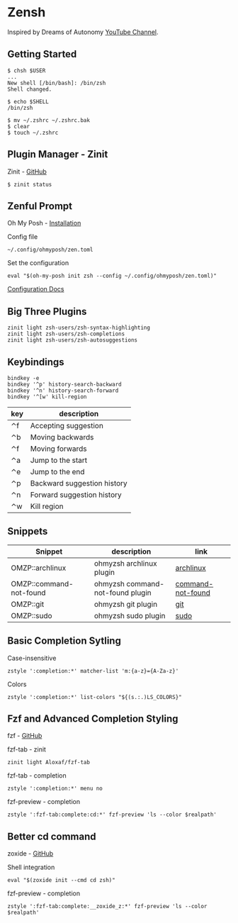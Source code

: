 # Zensh

Inspired by Dreams of Autonomy [YouTube Channel](https://www.youtube.com/@dreamsofautonomy).

## Getting Started
```
$ chsh $USER
...
New shell [/bin/bash]: /bin/zsh
Shell changed.
```
```
$ echo $SHELL
/bin/zsh
```
```
$ mv ~/.zshrc ~/.zshrc.bak
$ clear
$ touch ~/.zshrc
```
## Plugin Manager - Zinit
Zinit - [GitHub](https://github.com/zdharma-continuum/zinit?tab=readme-ov-file#install)

```
$ zinit status
```

## Zenful Prompt
Oh My Posh - [Installation](https://ohmyposh.dev/docs/installation/linux)

Config file
```
~/.config/ohmyposh/zen.toml
```

Set the configuration
```
eval "$(oh-my-posh init zsh --config ~/.config/ohmyposh/zen.toml)"
```

[Configuration Docs](https://ohmyposh.dev/docs/configuration/general)

## Big Three Plugins
```
zinit light zsh-users/zsh-syntax-highlighting
zinit light zsh-users/zsh-completions
zinit light zsh-users/zsh-autosuggestions
```
## Keybindings
```
bindkey -e
bindkey '^p' history-search-backward
bindkey '^n' history-search-forward
bindkey '^[w' kill-region
```
| key | description |
| --- | --- |
| ⌃f | Accepting suggestion |
| ⌃b | Moving backwards |
| ⌃f | Moving forwards |
| ⌃a | Jump to the start |
| ⌃e | Jump to the end| 
| ⌃p | Backward suggestion history |
| ⌃n | Forward suggestion history |
| ⌃w | Kill region |

## Snippets
| Snippet | description | link |
| --- | --- | --- |
| OMZP::archlinux | ohmyzsh archlinux plugin | [archlinux](https://github.com/ohmyzsh/ohmyzsh/tree/master/plugins/archlinux) |
| OMZP::command-not-found | ohmyzsh command-not-found plugin | [command-not-found](https://github.com/ohmyzsh/ohmyzsh/tree/master/plugins/command-not-found) |
| OMZP::git | ohmyzsh git plugin | [git](https://github.com/ohmyzsh/ohmyzsh/tree/master/plugins/git) |
| OMZP::sudo | ohmyzsh sudo plugin | [sudo](https://github.com/ohmyzsh/ohmyzsh/tree/master/plugins/sudo) | 

## Basic Completion Sytling
Case-insensitive
```
zstyle ':completion:*' matcher-list 'm:{a-z}={A-Za-z}'
```

Colors
```
zstyle ':completion:*' list-colors "${(s.:.)LS_COLORS}"
```
## Fzf and Advanced Completion Styling
fzf - [GitHub](https://github.com/junegunn/fzf?tab=readme-ov-file#installation)

fzf-tab - zinit
```
zinit light Aloxaf/fzf-tab
```
fzf-tab - completion
```
zstyle ':completion:*' menu no
```
fzf-preview - completion
```
zstyle ':fzf-tab:complete:cd:*' fzf-preview 'ls --color $realpath'
```

## Better cd command
zoxide - [GitHub](https://github.com/ajeetdsouza/zoxide)

Shell integration
```
eval "$(zoxide init --cmd cd zsh)"
```

fzf-preview - completion
```
zstyle ':fzf-tab:complete:__zoxide_z:*' fzf-preview 'ls --color $realpath'
```
